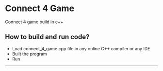 # Connect 4 Game
Connect 4 game build in c++

## How to build and run code?
- Load connect_4_game.cpp file in any online C++ compiler or any IDE
- Built the program
- Run
------------------------------------------
